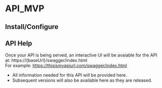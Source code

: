 # API_MVP

## Install/Configure

## API Help
Once your API is being served, an interactive UI will be avaiable for the API at: https://{baseUrl}/swagger/index.html<br/>
For example: https://thisismyapiurl.com/swagger/index.html<br />
- All information needed for this API will be provided here.
- Subsequent versions will also be available here as they are released.